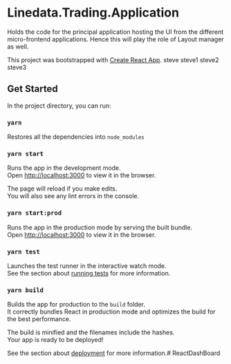 # Linedata.Trading.Application

Holds the code for the principal application hosting the UI from the different micro-frontend applications.
Hence this will play the role of Layout manager as well.

This project was bootstrapped with [Create React App](https://github.com/facebook/create-react-app).
steve
steve1
steve2
steve3

## Get Started

In the project directory, you can run:

### `yarn`

Restores all the dependencies into `node_modules`

### `yarn start`

Runs the app in the development mode.<br>
Open [http://localhost:3000](http://localhost:3000) to view it in the browser.

The page will reload if you make edits.<br>
You will also see any lint errors in the console.

### `yarn start:prod`

Runs the app in the production mode by serving the built bundle.<br>
Open [http://localhost:3000](http://localhost:3000) to view it in the browser.

### `yarn test`

Launches the test runner in the interactive watch mode.<br>
See the section about [running tests](https://facebook.github.io/create-react-app/docs/running-tests) for more information.

### `yarn build`

Builds the app for production to the `build` folder.<br>
It correctly bundles React in production mode and optimizes the build for the best performance.

The build is minified and the filenames include the hashes.<br>
Your app is ready to be deployed!

See the section about [deployment](https://facebook.github.io/create-react-app/docs/deployment) for more information.# ReactDashBoard

